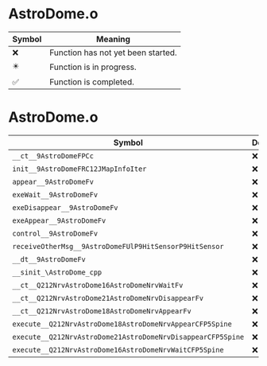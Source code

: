 # AstroDome.o
| Symbol | Meaning 
| ------------- | ------------- 
| :x: | Function has not yet been started. 
| :eight_pointed_black_star: | Function is in progress. 
| :white_check_mark: | Function is completed. 


# AstroDome.o
| Symbol | Decompiled? |
| ------------- | ------------- |
| `__ct__9AstroDomeFPCc` | :x: |
| `init__9AstroDomeFRC12JMapInfoIter` | :x: |
| `appear__9AstroDomeFv` | :x: |
| `exeWait__9AstroDomeFv` | :x: |
| `exeDisappear__9AstroDomeFv` | :x: |
| `exeAppear__9AstroDomeFv` | :x: |
| `control__9AstroDomeFv` | :x: |
| `receiveOtherMsg__9AstroDomeFUlP9HitSensorP9HitSensor` | :x: |
| `__dt__9AstroDomeFv` | :x: |
| `__sinit_\AstroDome_cpp` | :x: |
| `__ct__Q212NrvAstroDome16AstroDomeNrvWaitFv` | :x: |
| `__ct__Q212NrvAstroDome21AstroDomeNrvDisappearFv` | :x: |
| `__ct__Q212NrvAstroDome18AstroDomeNrvAppearFv` | :x: |
| `execute__Q212NrvAstroDome18AstroDomeNrvAppearCFP5Spine` | :x: |
| `execute__Q212NrvAstroDome21AstroDomeNrvDisappearCFP5Spine` | :x: |
| `execute__Q212NrvAstroDome16AstroDomeNrvWaitCFP5Spine` | :x: |
